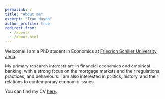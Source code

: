 ```yaml
---
permalink: /
title: "About me"
excerpt: "Tran Huynh"
author_profile: true
redirect_from: 
  - /about/
  - /about.html
---
```



Welcome! I am a PhD student in Economics at [Friedrich Schiller University Jena](https://www.uni-jena.de/en). 

My primary research interests are in financial economics and empirical banking, with a strong focus on the mortgage markets and their regulations, practices, and behaviours. I am also interested in politics, history, and their relations to contemporary economic issues.

You can find my CV [here](https://tranhuynh23.github.io/files/CV_Tran_Huynh.pdf).
